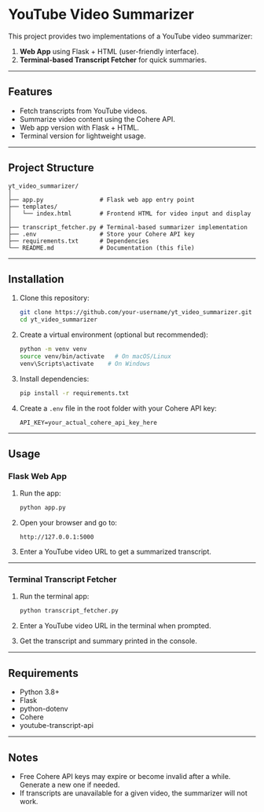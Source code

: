 # YouTube Video Summarizer

This project provides two implementations of a YouTube video summarizer:
1. **Web App** using Flask + HTML (user-friendly interface).
2. **Terminal-based Transcript Fetcher** for quick summaries.

---

## Features

- Fetch transcripts from YouTube videos.
- Summarize video content using the Cohere API.
- Web app version with Flask + HTML.
- Terminal version for lightweight usage.

---

## Project Structure

```
yt_video_summarizer/
│
├── app.py                # Flask web app entry point
├── templates/
│   └── index.html        # Frontend HTML for video input and display
│
├── transcript_fetcher.py # Terminal-based summarizer implementation
├── .env                  # Store your Cohere API key
├── requirements.txt      # Dependencies
└── README.md             # Documentation (this file)
```

---

## Installation

1. Clone this repository:
   ```bash
   git clone https://github.com/your-username/yt_video_summarizer.git
   cd yt_video_summarizer
   ```

2. Create a virtual environment (optional but recommended):
   ```bash
   python -m venv venv
   source venv/bin/activate   # On macOS/Linux
   venv\Scripts\activate    # On Windows
   ```

3. Install dependencies:
   ```bash
   pip install -r requirements.txt
   ```

4. Create a `.env` file in the root folder with your Cohere API key:
   ```env
   API_KEY=your_actual_cohere_api_key_here
   ```

---

## Usage

### Flask Web App

1. Run the app:
   ```bash
   python app.py
   ```
2. Open your browser and go to:
   ```
   http://127.0.0.1:5000
   ```
3. Enter a YouTube video URL to get a summarized transcript.

---

### Terminal Transcript Fetcher

1. Run the terminal app:
   ```bash
   python transcript_fetcher.py
   ```

2. Enter a YouTube video URL in the terminal when prompted.

3. Get the transcript and summary printed in the console.

---

## Requirements

- Python 3.8+
- Flask
- python-dotenv
- Cohere
- youtube-transcript-api

---

## Notes

- Free Cohere API keys may expire or become invalid after a while. Generate a new one if needed.
- If transcripts are unavailable for a given video, the summarizer will not work.
